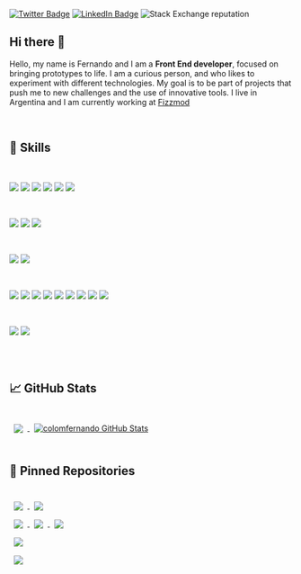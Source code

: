 [![Twitter Badge](https://img.shields.io/badge/Twitter-Profile-informational?style=flat&logo=twitter&logoColor=white&color=1CA2F1)](https://twitter.com/colom_fernando)
[![LinkedIn Badge](https://img.shields.io/badge/LinkedIn-Profile-informational?style=flat&logo=linkedin&logoColor=white&color=0D76A8)](https://www.linkedin.com/in/colomfernando/)
![Stack Exchange reputation](https://img.shields.io/stackexchange/stackoverflow/r/8203033)

## Hi there 👋

Hello, my name is Fernando and I am a **Front End developer**, focused on bringing prototypes to life. I am a curious person, and who likes to experiment with different technologies. My goal is to be part of projects that push me to new challenges and the use of innovative tools. I live in Argentina and I am currently working at [Fizzmod](https://fizzmod.com)

<br>

## 💼 Skills

<br>


![](https://img.shields.io/badge/Code-React-informational?style=flat&logo=react&logoColor=white&color=F73859)
![](https://img.shields.io/badge/Code-React_native-informational?style=flat&logo=react&logoColor=white&color=F73859)
![](https://img.shields.io/badge/Code-Javascript-informational?style=flat&logo=javascript&logoColor=white&color=F73859)
![](https://img.shields.io/badge/Code-Typescript-informational?style=flat&logo=typescript&logoColor=white&color=F73859)
![](https://img.shields.io/badge/Code-Redux-informational?style=flat&logo=redux&logoColor=white&color=F73859)
![](https://img.shields.io/badge/Code-Nextjs-informational?style=flat&logo=Next.js&logoColor=white&color=F73859)

<br>

![](https://img.shields.io/badge/Style-Styled_components-informational?style=flat&logo=styled-components&logoColor=white&color=F73859)
![](https://img.shields.io/badge/Style-CSS-informational?style=flat&logo=CSS3&logoColor=white&color=F73859)
![](https://img.shields.io/badge/Style-Sass-informational?style=flat&logo=SASS&logoColor=white&color=F73859)

<br>

![](https://img.shields.io/badge/Test-Jest-informational?style=flat&logo=jest&logoColor=white&color=F73859)
![](https://img.shields.io/badge/Test-Mocha-informational?style=flat&logo=mocha&logoColor=white&color=F73859)

<br>

![](https://img.shields.io/badge/Tools-npm-informational?style=flat&logo=npm&logoColor=white&color=F73859)
![](https://img.shields.io/badge/Tools-yarn-informational?style=flat&logo=yarn&logoColor=white&color=F73859)
![](https://img.shields.io/badge/Tools-Jira-informational?style=flat&logo=jira&logoColor=white&color=F73859)
![](https://img.shields.io/badge/Tools-Postman-informational?style=flat&logo=postman&logoColor=white&color=F73859)
![](https://img.shields.io/badge/Tools-Github-informational?style=flat&logo=github&logoColor=white&color=F73859)
![](https://img.shields.io/badge/Tools-Bitbucket-informational?style=flat&logo=bitbucket&logoColor=white&color=F73859)
![](https://img.shields.io/badge/Tools-Netlify-informational?style=flat&logo=netlify&logoColor=white&color=F73859)
![](https://img.shields.io/badge/Tools-Docker-informational?style=flat&logo=docker&logoColor=white&color=F73859)
![](https://img.shields.io/badge/Tools-Vscode-informational?style=flat&logo=Visual-Studio-Code&logoColor=white&color=F73859)

<br>

![](https://img.shields.io/badge/OS-Linux-informational?style=flat&logo=linux&logoColor=white&color=F73859)
![](https://img.shields.io/badge/OS-Macos-informational?style=flat&logo=Apple&logoColor=white&color=F73859)

<br>
<br>

## &#x1f4c8; GitHub Stats

<br>

<a href="https://github.com/colomfernando">
  <img align="center" style="margin:0.5rem" src="https://github-readme-stats.vercel.app/api/top-langs/?username=colomfernando&hide=html,css&theme=dark&show_icons=true" />
</a>

<a href="https://github.com/colomfernando">
  <img align="center" style="margin:0.5rem" src="https://github-readme-stats.vercel.app/api?username=colomfernando&show_icons=true&line_height=27&count_private=true&theme=dark&show_icons=true" alt="colomfernando GitHub Stats" />
</a>

<br>
<br>

## 📌 Pinned Repositories

<br>

<a href="https://github.com/colomfernando/project-generator-cli">
    <img align="center" style="margin:0.5rem" src="https://github-readme-stats.vercel.app/api/pin/?username=colomfernando&repo=project-generator-cli&title_color=ffffff&theme=dark&show_icons=true" />
</a>

<a href="https://github.com/colomfernando/weather-app-demo">
  <img align="center" style="margin:0.5rem" src="https://github-readme-stats.vercel.app/api/pin/?username=colomfernando&repo=weather-app-demo&title_color=ffffff&theme=dark&show_icons=true" />
</a>

<br>

<a href="https://github.com/colomfernando/password-generator">
  <img align="center" style="margin:0.5rem" src="https://github-readme-stats.vercel.app/api/pin/?username=colomfernando&repo=password-generator&title_color=ffffff&theme=dark&show_icons=true" />
</a>

<a href="https://github.com/colomfernando/browser-localstorage-expire">
  <img align="center" style="margin:0.5rem" src="https://github-readme-stats.vercel.app/api/pin/?username=colomfernando&repo=browser-localstorage-expire&title_color=ffffff&theme=dark&show_icons=true" />
</a>

<a href="https://github.com/colomfernando/grocery-list">
  <img align="center" style="margin:0.5rem" src="https://github-readme-stats.vercel.app/api/pin/?username=colomfernando&repo=grocery-list&title_color=ffffff&theme=dark&show_icons=true" />
</a>

<br>

<a href="https://github.com/colomfernando/covid19-stats">
  <img align="center" style="margin:0.5rem" src="https://github-readme-stats.vercel.app/api/pin/?username=colomfernando&repo=covid19-stats&title_color=ffffff&theme=dark&show_icons=true" />
</a>

<br>

<a href="https://github.com/colomfernando/todoapp-react-hooks">
  <img align="center" style="margin:0.5rem" src="https://github-readme-stats.vercel.app/api/pin/?username=colomfernando&repo=todoapp-react-hooks&title_color=ffffff&theme=dark&show_icons=true" />
</a>

<br>
<!--
**colomfernando/colomfernando** is a ✨ _special_ ✨ repository because its `README.md` (this file) appears on your GitHub profile.

Here are some ideas to get you started:

- 🔭 I’m currently working on ...
- 🌱 I’m currently learning ...
- 👯 I’m looking to collaborate on ...
- 🤔 I’m looking for help with ...
- 💬 Ask me about ...
- 📫 How to reach me: ...
- 😄 Pronouns: ...
- ⚡ Fun fact: ...
-->
